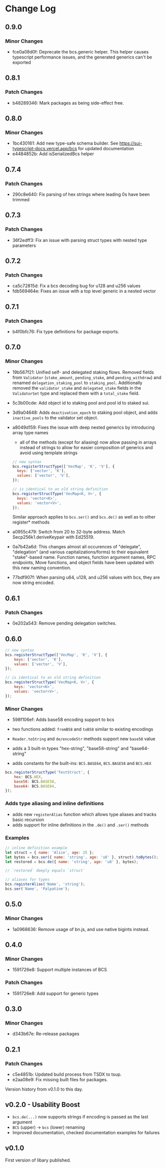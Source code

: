 # Change Log

## 0.9.0

### Minor Changes

- fce0a08d0f: Deprecate the bcs.generic helper. This helper causes typescript performance issues, and the generated generics can't be exported

## 0.8.1

### Patch Changes

- b48289346: Mark packages as being side-effect free.

## 0.8.0

### Minor Changes

- 1bc430161: Add new type-safe schema builder. See https://sui-typescript-docs.vercel.app/bcs for updated documentation
- e4484852b: Add isSerializedBcs helper

## 0.7.4

### Patch Changes

- 290c8e640: Fix parsing of hex strings where leading 0s have been trimmed

## 0.7.3

### Patch Changes

- 36f2edff3: Fix an issue with parsing struct types with nested type parameters

## 0.7.2

### Patch Changes

- ca5c72815d: Fix a bcs decoding bug for u128 and u256 values
- fdb569464e: Fixes an issue with a top level generic in a nested vector

## 0.7.1

### Patch Changes

- b4f0bfc76: Fix type definitions for package exports.

## 0.7.0

### Minor Changes

- 19b567f21: Unified self- and delegated staking flows. Removed fields from `Validator` (`stake_amount`, `pending_stake`, and `pending_withdraw`) and renamed `delegation_staking_pool` to `staking_pool`. Additionally removed the `validator_stake` and `delegated_stake` fields in the `ValidatorSet` type and replaced them with a `total_stake` field.
- 5c3b00cde: Add object id to staking pool and pool id to staked sui.
- 3d9a04648: Adds `deactivation_epoch` to staking pool object, and adds `inactive_pools` to the validator set object.
- a8049d159: Fixes the issue with deep nested generics by introducing array type names

  - all of the methods (except for aliasing) now allow passing in arrays instead
    of strings to allow for easier composition of generics and avoid using template
    strings

  ```js
  // new syntax
  bcs.registerStructType(['VecMap', 'K', 'V'], {
  	keys: ['vector', 'K'],
  	values: ['vector', 'V'],
  });

  // is identical to an old string definition
  bcs.registerStructType('VecMap<K, V>', {
  	keys: 'vector<K>',
  	values: 'vector<V>',
  });
  ```

  Similar approach applies to `bcs.ser()` and `bcs.de()` as well as to other register\* methods

- a0955c479: Switch from 20 to 32-byte address. Match Secp256k1.deriveKeypair with Ed25519.
- 0a7b42a6d: This changes almost all occurences of "delegate", "delegation" (and various capitalizations/forms) to their equivalent "stake"-based name. Function names, function argument names, RPC endpoints, Move functions, and object fields have been updated with this new naming convention.
- 77bdf907f: When parsing u64, u128, and u256 values with bcs, they are now string encoded.

## 0.6.1

### Patch Changes

- 0e202a543: Remove pending delegation switches.

## 0.6.0

```js
// new syntax
bcs.registerStructType(['VecMap', 'K', 'V'], {
	keys: ['vector', 'K'],
	values: ['vector', 'V'],
});

// is identical to an old string definition
bcs.registerStructType('VecMap<K, V>', {
	keys: 'vector<K>',
	values: 'vector<V>',
});
```

### Minor Changes

- 598f106ef: Adds base58 encoding support to bcs

- two functions added: `fromB58` and `toB58` similar to existing encodings
- `Reader.toString` and `de/encodeStr` methods support new `base58` value
- adds a 3 built-in types "hex-string", "base58-string" and "base64-string"
- adds constants for the built-ins: `BCS.BASE64`, `BCS.BASE58` and `BCS.HEX`

```js
bcs.registerStructType('TestStruct', {
	hex: BCS.HEX,
	base58: BCS.BASE58,
	base64: BCS.BASE64,
});
```

### Adds type aliasing and inline definitions

- adds new `registerAlias` function which allows type aliases and tracks basic recursion
- adds support for inline definitions in the `.de()` and `.ser()` methods

### Examples

```js
// inline definition example
let struct = { name: 'Alice', age: 25 };
let bytes = bcs.ser({ name: 'string', age: 'u8' }, struct).toBytes();
let restored = bcs.de({ name: 'string', age: 'u8' }, bytes);

// `restored` deeply equals `struct`
```

```js
// aliases for types
bcs.registerAlias('Name', 'string');
bcs.ser('Name', 'Palpatine');
```

## 0.5.0

### Minor Changes

- 1a0968636: Remove usage of bn.js, and use native bigints instead.

## 0.4.0

### Minor Changes

- 1591726e8: Support multiple instances of BCS

### Patch Changes

- 1591726e8: Add support for generic types

## 0.3.0

### Minor Changes

- d343b67e: Re-release packages

## 0.2.1

### Patch Changes

- c5e4851b: Updated build process from TSDX to tsup.
- e2aa08e9: Fix missing built files for packages.

Version history from v0.1.0 to this day.

## v0.2.0 - Usability Boost

- `bcs.de(...)` now supports strings if encoding is passed as the last argument
- `BCS` (upper) -> `bcs` (lower) renaming
- Improved documentation, checked documentation examples for failures

## v0.1.0

First version of libary published.
